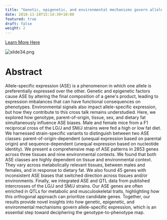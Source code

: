 ```yaml
---
title: "Genetic, epigenetic, and environmental mechanisms govern allele-specific gene expression"
date: 2018-11-28T15:14:39+10:00
featured: true
draft: false
weight: 2
---
```


[Learn More Here](https://genome.cshlp.org/content/32/6/1042)

![slide34.png](/images/slide34.png)

# Abstract 

Allele-specific expression (ASE) is a phenomenon in which one allele is preferentially expressed over the other. Genetic and epigenetic factors cause ASE by altering the final composition of a gene's product, leading to expression imbalances that can have functional consequences on phenotypes. Environmental signals also impact allele-specific expression, but how they contribute to this cross talk remains understudied. Here, we explored how genotype, parent-of-origin, tissue, sex, and dietary fat simultaneously influence ASE biases. Male and female mice from a F1 reciprocal cross of the LG/J and SM/J strains were fed a high or low fat diet. We harnessed strain-specific variants to distinguish between two ASE classes: parent-of-origin-dependent (unequal expression based on parental origin) and sequence-dependent (unequal expression based on nucleotide identity). We present a comprehensive map of ASE patterns in 2853 genes across three tissues and nine environmental contexts. We found that both ASE classes are highly dependent on tissue and environmental context. They vary across metabolically relevant tissues, between males and females, and in response to dietary fat. We also found 45 genes with inconsistent ASE biases that switched direction across tissues and/or environments. Finally, we integrated ASE and QTL data from published intercrosses of the LG/J and SM/J strains. Our ASE genes are often enriched in QTLs for metabolic and musculoskeletal traits, highlighting how this orthogonal approach can prioritize candidate genes. Together, our results provide novel insights into how genetic, epigenetic, and environmental mechanisms govern allele-specific expression, which is an essential step toward deciphering the genotype-to-phenotype map.

